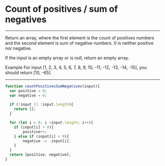 # Count of positives / sum of negatives

***
Return an array, where the first element is the count of positives numbers and the second element is sum of negative numbers.
0 is neither positive nor negative.

If the input is an empty array or is null, return an empty array.

Example
For input [1, 2, 3, 4, 5, 6, 7, 8, 9, 10, -11, -12, -13, -14, -15], you should return [10, -65].
***

```js
function countPositivesSumNegatives(input){
  var positive = 0;
  var negative = 0;
  
  if (!input || !input.length){
    return [];
  }

  for (let i = 0; i <input.length; i++){
    if (input[i] > 0){
        positive++;
    } else if (input[i] < 0){
        negative -= -input[i];
    } 
  }    
  return [positive, negative];
}
```